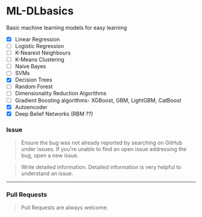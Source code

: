 # ML-DLbasics
Basic machine learning models for easy learning

- [x] Linear Regression
- [ ] Logistic Regression
- [ ] K-Nearest Neighbours
- [ ] K-Means Clustering
- [ ] Naive Bayes
- [ ] SVMs
- [x] Decision Trees
- [ ] Random Forest
- [ ] Dimensionality Reduction Algorithms
- [ ] Gradient Boosting algorithms- XGBoost, GBM, LightGBM, CatBoost
- [x] Autoencoder
- [x] Deep Belief Networks (RBM ??)

### Issue 

> Ensure the bug was not already reported by searching on GitHub under issues. If you're unable to find an open issue addressing the bug, open a new issue.

> Write detailed information. Detailed information is very helpful to understand an issue.

---

### Pull Requests

> Pull Requests are always welcome.
